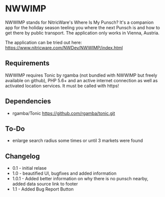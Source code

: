 # NWWIMP

NWWIMP stands for NitricWare's Where Is My Punsch? It's a companion app for the holiday season teeling you where the next Punsch is and how to get there by public transport. The application only works in Vienna, Austria.

The application can be tried out here: https://www.nitricware.com/NWDev/NWWIMP/index.html

## Requirements

NWWIMP requires Tonic by rgamba (not bundled with NWWIMP but freely available on github), PHP 5.6+ and an active internet connection as well as activated location services. It must be called with https!

## Dependencies

* rgamba/Tonic https://github.com/rgamba/tonic.git

## To-Do

* enlarge search radius some times or until 3 markets were found

## Changelog

* 0.1 - initial relase
* 1.0 - beautified UI, bugfixes and added information
* 1.0.1 - Added better information on why there is no punsch nearby, added data source link to footer
* 1.1 - Added Bug Report Button
